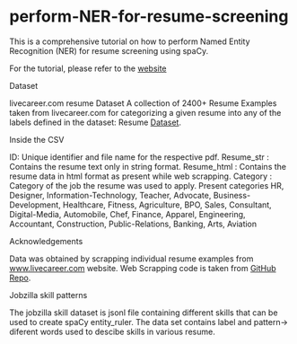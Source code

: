 # perform-NER-for-resume-screening
This is a comprehensive tutorial on how to perform Named Entity Recognition (NER) for resume screening using spaCy.

For the tutorial, please refer to the [website](https://amritaneogi.github.io/)


Dataset

livecareer.com resume Dataset
A collection of 2400+ Resume Examples taken from livecareer.com for categorizing a given resume into any of the labels defined in the dataset: Resume [Dataset](https://www.kaggle.com/datasets/snehaanbhawal/resume-dataset).

Inside the CSV

ID: Unique identifier and file name for the respective pdf.
Resume_str : Contains the resume text only in string format.
Resume_html : Contains the resume data in html format as present while web scrapping.
Category : Category of the job the resume was used to apply.
Present categories
HR, Designer, Information-Technology, Teacher, Advocate, Business-Development, Healthcare, Fitness, Agriculture, BPO, Sales, Consultant, Digital-Media, Automobile, Chef, Finance, Apparel, Engineering, Accountant, Construction, Public-Relations, Banking, Arts, Aviation

Acknowledgements

Data was obtained by scrapping individual resume examples from www.livecareer.com website. 
Web Scrapping code is taken from [GitHub Repo](https://github.com/Sbhawal/resumeScraper).

Jobzilla skill patterns

The jobzilla skill dataset is jsonl file containing different skills that can be used to create spaCy entity_ruler. The data set contains label and pattern-> diferent words used to descibe skills in various resume.

